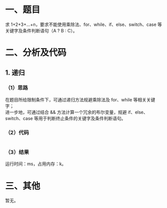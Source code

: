 # 一、题目
求 1+2+3+...+n，要求不能使用乘除法、for、while、if、else、switch、case 等关键字及条件判断语句（A ? B : C）。
# 二、分析及代码
## 1. 递归
### （1）思路
在题目所给限制条件下，可通过递归方法规避乘除法及 for、while 等相关关键字；  
进一步地，可通过结合 && 方法计算一个冗余的布尔变量，规避 if、else、switch、case 等用于判断终止条件的关键字及条件判断语句。  
### （2）代码
```java
```
### （3）结果
运行时间：ms，占用内存：k。  
# 三、其他
暂无。
